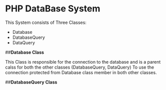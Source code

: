 # **PHP DataBase System**



This System consists of Three Classes:

- Database
- DatabaseQuery
- DataQuery

##**Database Class**


This Class is responsible for the connection to the database
and is a parent calss for both the other classes (DatabaseQuery, DataQuery)
To use the connection protected from Database class member in both other classes.


##**DatabaseQuery Class**
